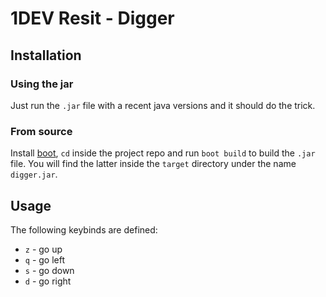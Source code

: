 # 1DEV Resit - Digger

## Installation

### Using the jar

Just run the `.jar` file with a recent java versions and it should do the
trick.

### From source

Install [boot](http://boot-clj.com), `cd` inside the project repo and run
`boot build` to build the `.jar` file. You will find the latter inside the
`target` directory under the name `digger.jar`.

## Usage

The following keybinds are defined:
 * `z` - go up
 * `q` - go left
 * `s` - go down
 * `d` - go right
